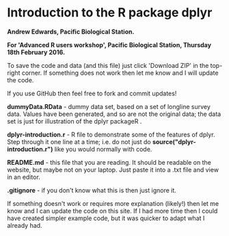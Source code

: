 # Introduction to the R package dplyr

**Andrew Edwards, Pacific Biological Station.**

**For 'Advanced R users workshop', Pacific Biological Station, Thursday 18th February 2016.**

To save the code and data (and this file) just click 'Download ZIP' in the top-right corner. If something does not work then let me know and I will update the code.

If you use GitHub then feel free to fork and commit updates! 

**dummyData.RData** - dummy data set, based on a set of longline survey data. Values have been generated, and so are not the original data; the data set is just for illustration of the dplyr packageR .

**dplyr-introduction.r** - R file to demonstrate some of the features of dplyr. Step through it one line at a time; i.e. do not just do **source("dplyr-introduction.r")** like you would normally with code.

**README.md** - this file that you are reading. It should be readable on the website, but maybe not on your laptop. Just paste it into a .txt file and view in an editor. 

**.gitignore** - if you don't know what this is then just ignore it. 

If something doesn't work or requires more explanation (likely!) then let me know and I can update the code on this site. If I had more time then I could have created  simpler example code, but it was quicker to adapt what I already had. 


 


